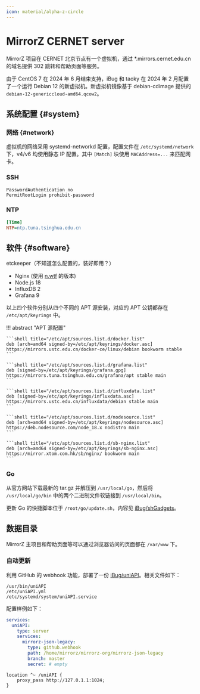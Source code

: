 ```yaml
---
icon: material/alpha-z-circle
---
```


# MirrorZ CERNET server

MirrorZ 项目在 CERNET 北京节点有一个虚拟机，通过 \*.mirrors.cernet.edu.cn 的域名提供 302 跳转和帮助页面等服务。

由于 CentOS 7 在 2024 年 6 月结束支持，iBug 和 taoky 在 2024 年 2 月配置了一个运行 Debian 12 的新虚拟机。新虚拟机镜像基于 debian-cdimage 提供的 `debian-12-genericcloud-amd64.qcow2`。

## 系统配置 {#system}

### 网络 {#network}

虚拟机的网络采用 systemd-networkd 配置，配置文件在 `/etc/systemd/network` 下，v4/v6 均使用静态 IP 配置。其中 `[Match]` 块使用 `MACAddress=...` 来匹配网卡。

### SSH

```shell title="/etc/ssh/sshd_config.d/ibug.conf"
PasswordAuthentication no
PermitRootLogin prohibit-password
```

### NTP

```ini title="/etc/systemd/timesyncd.conf.d/ibug.conf"
[Time]
NTP=ntp.tuna.tsinghua.edu.cn
```

## 软件 {#software}

etckeeper（不知道怎么配置的，装好即用？）

- Nginx (使用 [n.wtf](https://n.wtf) 的版本)
- Node.js 18
- InfluxDB 2
- Grafana 9

以上四个软件分别从四个不同的 APT 源安装，对应的 APT 公钥都存在 `/etc/apt/keyrings` 中。

!!! abstract "APT 源配置"

    ```shell title="/etc/apt/sources.list.d/docker.list"
    deb [arch=amd64 signed-by=/etc/apt/keyrings/docker.asc] https://mirrors.ustc.edu.cn/docker-ce/linux/debian bookworm stable
    ```

    ```shell title="/etc/apt/sources.list.d/grafana.list"
    deb [signed-by=/etc/apt/keyrings/grafana.gpg] https://mirrors.tuna.tsinghua.edu.cn/grafana/apt stable main
    ```

    ```shell title="/etc/apt/sources.list.d/influxdata.list"
    deb [signed-by=/etc/apt/keyrings/influxdata.asc] https://mirrors.ustc.edu.cn/influxdata/debian stable main
    ```

    ```shell title="/etc/apt/sources.list.d/nodesource.list"
    deb [arch=amd64 signed-by=/etc/apt/keyrings/nodesource.asc] https://deb.nodesource.com/node_18.x nodistro main
    ```

    ```shell title="/etc/apt/sources.list.d/sb-nginx.list"
    deb [arch=amd64 signed-by=/etc/apt/keyrings/sb-nginx.asc] https://mirror.xtom.com.hk/sb/nginx/ bookworm main
    ```

### Go

从官方网站下载最新的 tar.gz 并解压到 `/usr/local/go`，然后将 `/usr/local/go/bin` 中的两个二进制文件软链接到 `/usr/local/bin`。

更新 Go 的快捷脚本位于 `/root/go/update.sh`，内容见 [iBug/shGadgets](https://github.com/iBug/shGadgets/blob/master/go-update.sh)。

## 数据目录

MirrorZ 主项目和帮助页面等可以通过浏览器访问的页面都在 `/var/www` 下。

### 自动更新

利用 GitHub 的 webhook 功能，部署了一份 [iBug/uniAPI](https://github.com/iBug/uniAPI)。相关文件如下：

```text
/usr/bin/uniAPI
/etc/uniAPI.yml
/etc/systemd/system/uniAPI.service
```

配置样例如下：

```yaml
services:
  uniAPI:
    type: server
    services:
      mirrorz-json-legacy:
        type: github.webhook
        path: /home/mirrorz/mirrorz-org/mirrorz-json-legacy
        branch: master
        secret: # empty
```

```nginx
location ^~ /uniAPI {
    proxy_pass http://127.0.1.1:1024;
}
```
